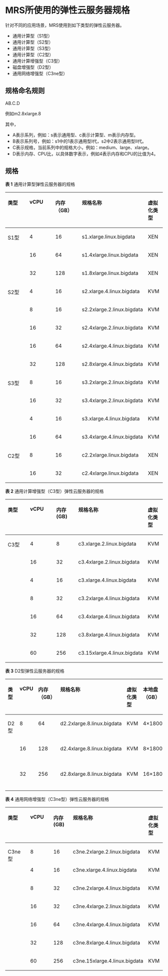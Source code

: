 # MRS所使用的弹性云服务器规格<a name="ZH-CN_TOPIC_0114912370"></a>

针对不同的应用场景，MRS使用到如下类型的弹性云服务器。

-   通用计算型（S1型）
-   通用计算型（S2型）
-   通用计算型（S3型）
-   通用计算型（C2型）
-   通用计算增强型（C3型）
-   磁盘增强型（D2型）
-   通用网络增强型（C3ne型）

## 规格命名规则<a name="section741930611313"></a>

AB.C.D

例如m2.8xlarge.8

其中，

-   A表示系列，例如：s表示通用型、c表示计算型、m表示内存型。
-   B表示系列号，例如：s1中的1表示通用型I代，s2中2表示通用型II代。
-   C表示规格，当前系列中的规格大小，例如：medium、large、xlarge。
-   D表示内存、CPU比，以具体数字表示，例如4表示内存和CPU的比值为4。

## 规格<a name="section1399585312355"></a>

**表 1**  通用计算型弹性云服务器的规格

<a name="table66778917103035"></a>
<table><thead align="left"><tr id="row21254511103035"><th class="cellrowborder" valign="top" width="23%" id="mcps1.2.6.1.1"><p id="p52972653162927"><a name="p52972653162927"></a><a name="p52972653162927"></a>类型</p>
</th>
<th class="cellrowborder" valign="top" width="23%" id="mcps1.2.6.1.2"><p id="p62926494162927"><a name="p62926494162927"></a><a name="p62926494162927"></a>vCPU</p>
</th>
<th class="cellrowborder" valign="top" width="21%" id="mcps1.2.6.1.3"><p id="p63881219162927"><a name="p63881219162927"></a><a name="p63881219162927"></a>内存（GB）</p>
</th>
<th class="cellrowborder" valign="top" width="21%" id="mcps1.2.6.1.4"><p id="p6996228162927"><a name="p6996228162927"></a><a name="p6996228162927"></a>规格名称</p>
</th>
<th class="cellrowborder" valign="top" width="12%" id="mcps1.2.6.1.5"><p id="p19167123116295"><a name="p19167123116295"></a><a name="p19167123116295"></a>虚拟化类型</p>
</th>
</tr>
</thead>
<tbody><tr id="row8532241591"><td class="cellrowborder" rowspan="3" valign="top" width="23%" headers="mcps1.2.6.1.1 "><p id="p3534747915"><a name="p3534747915"></a><a name="p3534747915"></a>S1型</p>
<p id="p15824165112920"><a name="p15824165112920"></a><a name="p15824165112920"></a></p>
<p id="p114844523910"><a name="p114844523910"></a><a name="p114844523910"></a></p>
</td>
<td class="cellrowborder" valign="top" width="23%" headers="mcps1.2.6.1.2 "><p id="p1253410414911"><a name="p1253410414911"></a><a name="p1253410414911"></a>4</p>
</td>
<td class="cellrowborder" valign="top" width="21%" headers="mcps1.2.6.1.3 "><p id="p1553419411912"><a name="p1553419411912"></a><a name="p1553419411912"></a>16</p>
</td>
<td class="cellrowborder" valign="top" width="21%" headers="mcps1.2.6.1.4 "><p id="p553411413913"><a name="p553411413913"></a><a name="p553411413913"></a>s1.xlarge.linux.bigdata</p>
</td>
<td class="cellrowborder" valign="top" width="12%" headers="mcps1.2.6.1.5 "><p id="p612815911919"><a name="p612815911919"></a><a name="p612815911919"></a>XEN</p>
</td>
</tr>
<tr id="row98249514915"><td class="cellrowborder" valign="top" headers="mcps1.2.6.1.1 "><p id="p18241651791"><a name="p18241651791"></a><a name="p18241651791"></a>16</p>
</td>
<td class="cellrowborder" valign="top" headers="mcps1.2.6.1.2 "><p id="p13824125111919"><a name="p13824125111919"></a><a name="p13824125111919"></a>64</p>
</td>
<td class="cellrowborder" valign="top" headers="mcps1.2.6.1.3 "><p id="p168244514915"><a name="p168244514915"></a><a name="p168244514915"></a>s1.4xlarge.linux.bigdata</p>
</td>
<td class="cellrowborder" valign="top" headers="mcps1.2.6.1.4 "><p id="p17814459790"><a name="p17814459790"></a><a name="p17814459790"></a>XEN</p>
</td>
</tr>
<tr id="row34841252894"><td class="cellrowborder" valign="top" headers="mcps1.2.6.1.1 "><p id="p34847521293"><a name="p34847521293"></a><a name="p34847521293"></a>32</p>
</td>
<td class="cellrowborder" valign="top" headers="mcps1.2.6.1.2 "><p id="p174841952997"><a name="p174841952997"></a><a name="p174841952997"></a>128</p>
</td>
<td class="cellrowborder" valign="top" headers="mcps1.2.6.1.3 "><p id="p184840524912"><a name="p184840524912"></a><a name="p184840524912"></a>s1.8xlarge.linux.bigdata</p>
</td>
<td class="cellrowborder" valign="top" headers="mcps1.2.6.1.4 "><p id="p1950414018107"><a name="p1950414018107"></a><a name="p1950414018107"></a>XEN</p>
</td>
</tr>
<tr id="row9271195762811"><td class="cellrowborder" rowspan="5" valign="top" width="23%" headers="mcps1.2.6.1.1 "><p id="p122721457102811"><a name="p122721457102811"></a><a name="p122721457102811"></a>S2型</p>
<p id="p743413376293"><a name="p743413376293"></a><a name="p743413376293"></a></p>
<p id="p19827154022911"><a name="p19827154022911"></a><a name="p19827154022911"></a></p>
<p id="p2980174872918"><a name="p2980174872918"></a><a name="p2980174872918"></a></p>
<p id="p6652134319299"><a name="p6652134319299"></a><a name="p6652134319299"></a></p>
</td>
<td class="cellrowborder" valign="top" width="23%" headers="mcps1.2.6.1.2 "><p id="p24361830183112"><a name="p24361830183112"></a><a name="p24361830183112"></a>4</p>
</td>
<td class="cellrowborder" valign="top" width="21%" headers="mcps1.2.6.1.3 "><p id="p927205782811"><a name="p927205782811"></a><a name="p927205782811"></a>16</p>
</td>
<td class="cellrowborder" valign="top" width="21%" headers="mcps1.2.6.1.4 "><p id="p1327265712812"><a name="p1327265712812"></a><a name="p1327265712812"></a>s2.xlarge.4.linux.bigdata</p>
</td>
<td class="cellrowborder" valign="top" width="12%" headers="mcps1.2.6.1.5 "><p id="p6272145722810"><a name="p6272145722810"></a><a name="p6272145722810"></a>KVM</p>
</td>
</tr>
<tr id="row6434123717299"><td class="cellrowborder" valign="top" headers="mcps1.2.6.1.1 "><p id="p45301738183113"><a name="p45301738183113"></a><a name="p45301738183113"></a>8</p>
</td>
<td class="cellrowborder" valign="top" headers="mcps1.2.6.1.2 "><p id="p8434437132910"><a name="p8434437132910"></a><a name="p8434437132910"></a>16</p>
</td>
<td class="cellrowborder" valign="top" headers="mcps1.2.6.1.3 "><p id="p1150661153213"><a name="p1150661153213"></a><a name="p1150661153213"></a>s2.2xlarge.2.linux.bigdata</p>
</td>
<td class="cellrowborder" valign="top" headers="mcps1.2.6.1.4 "><p id="p1443493716290"><a name="p1443493716290"></a><a name="p1443493716290"></a>KVM</p>
</td>
</tr>
<tr id="row2827114011296"><td class="cellrowborder" valign="top" headers="mcps1.2.6.1.1 "><p id="p1798214520311"><a name="p1798214520311"></a><a name="p1798214520311"></a>16</p>
</td>
<td class="cellrowborder" valign="top" headers="mcps1.2.6.1.2 "><p id="p0827124013293"><a name="p0827124013293"></a><a name="p0827124013293"></a>32</p>
</td>
<td class="cellrowborder" valign="top" headers="mcps1.2.6.1.3 "><p id="p14505161193220"><a name="p14505161193220"></a><a name="p14505161193220"></a>s2.4xlarge.2.linux.bigdata</p>
</td>
<td class="cellrowborder" valign="top" headers="mcps1.2.6.1.4 "><p id="p782704042913"><a name="p782704042913"></a><a name="p782704042913"></a>KVM</p>
</td>
</tr>
<tr id="row19980164832913"><td class="cellrowborder" valign="top" headers="mcps1.2.6.1.1 "><p id="p0900651113118"><a name="p0900651113118"></a><a name="p0900651113118"></a>16</p>
</td>
<td class="cellrowborder" valign="top" headers="mcps1.2.6.1.2 "><p id="p149801148102918"><a name="p149801148102918"></a><a name="p149801148102918"></a>64</p>
</td>
<td class="cellrowborder" valign="top" headers="mcps1.2.6.1.3 "><p id="p050214112321"><a name="p050214112321"></a><a name="p050214112321"></a>s2.4xlarge.4.linux.bigdata</p>
</td>
<td class="cellrowborder" valign="top" headers="mcps1.2.6.1.4 "><p id="p1980948162912"><a name="p1980948162912"></a><a name="p1980948162912"></a>KVM</p>
</td>
</tr>
<tr id="row176521443172916"><td class="cellrowborder" valign="top" headers="mcps1.2.6.1.1 "><p id="p139561600328"><a name="p139561600328"></a><a name="p139561600328"></a>32</p>
</td>
<td class="cellrowborder" valign="top" headers="mcps1.2.6.1.2 "><p id="p1265294302911"><a name="p1265294302911"></a><a name="p1265294302911"></a>128</p>
</td>
<td class="cellrowborder" valign="top" headers="mcps1.2.6.1.3 "><p id="p711501763110"><a name="p711501763110"></a><a name="p711501763110"></a>s2.8xlarge.4.linux.bigdata</p>
</td>
<td class="cellrowborder" valign="top" headers="mcps1.2.6.1.4 "><p id="p10653543192920"><a name="p10653543192920"></a><a name="p10653543192920"></a>KVM</p>
</td>
</tr>
<tr id="row164571325903"><td class="cellrowborder" rowspan="4" valign="top" width="23%" headers="mcps1.2.6.1.1 "><p id="p10188451512"><a name="p10188451512"></a><a name="p10188451512"></a>S3型</p>
</td>
<td class="cellrowborder" valign="top" width="23%" headers="mcps1.2.6.1.2 "><p id="p72667511316"><a name="p72667511316"></a><a name="p72667511316"></a>8</p>
</td>
<td class="cellrowborder" valign="top" width="21%" headers="mcps1.2.6.1.3 "><p id="p192694512113"><a name="p192694512113"></a><a name="p192694512113"></a>16</p>
</td>
<td class="cellrowborder" valign="top" width="21%" headers="mcps1.2.6.1.4 "><p id="p182748510114"><a name="p182748510114"></a><a name="p182748510114"></a>s3.2xlarge.2.linux.bigdata</p>
</td>
<td class="cellrowborder" valign="top" width="12%" headers="mcps1.2.6.1.5 "><p id="p32787510117"><a name="p32787510117"></a><a name="p32787510117"></a>KVM</p>
</td>
</tr>
<tr id="row136049301908"><td class="cellrowborder" valign="top" headers="mcps1.2.6.1.1 "><p id="p19286451118"><a name="p19286451118"></a><a name="p19286451118"></a>16</p>
</td>
<td class="cellrowborder" valign="top" headers="mcps1.2.6.1.2 "><p id="p132901651817"><a name="p132901651817"></a><a name="p132901651817"></a>32</p>
</td>
<td class="cellrowborder" valign="top" headers="mcps1.2.6.1.3 "><p id="p1429320519115"><a name="p1429320519115"></a><a name="p1429320519115"></a>s3.4xlarge.2.linux.bigdata</p>
</td>
<td class="cellrowborder" valign="top" headers="mcps1.2.6.1.4 "><p id="p152968511111"><a name="p152968511111"></a><a name="p152968511111"></a>KVM</p>
</td>
</tr>
<tr id="row14459525505"><td class="cellrowborder" valign="top" headers="mcps1.2.6.1.1 "><p id="p193448511014"><a name="p193448511014"></a><a name="p193448511014"></a>4</p>
</td>
<td class="cellrowborder" valign="top" headers="mcps1.2.6.1.2 "><p id="p93482512115"><a name="p93482512115"></a><a name="p93482512115"></a>16</p>
</td>
<td class="cellrowborder" valign="top" headers="mcps1.2.6.1.3 "><p id="p6353105114118"><a name="p6353105114118"></a><a name="p6353105114118"></a>s3.xlarge.4.linux.bigdata</p>
</td>
<td class="cellrowborder" valign="top" headers="mcps1.2.6.1.4 "><p id="p163577511015"><a name="p163577511015"></a><a name="p163577511015"></a>KVM</p>
</td>
</tr>
<tr id="row34273588017"><td class="cellrowborder" valign="top" headers="mcps1.2.6.1.1 "><p id="p173841511713"><a name="p173841511713"></a><a name="p173841511713"></a>16</p>
</td>
<td class="cellrowborder" valign="top" headers="mcps1.2.6.1.2 "><p id="p138815120119"><a name="p138815120119"></a><a name="p138815120119"></a>64</p>
</td>
<td class="cellrowborder" valign="top" headers="mcps1.2.6.1.3 "><p id="p143951351811"><a name="p143951351811"></a><a name="p143951351811"></a>s3.4xlarge.4.linux.bigdata</p>
</td>
<td class="cellrowborder" valign="top" headers="mcps1.2.6.1.4 "><p id="p43981518110"><a name="p43981518110"></a><a name="p43981518110"></a>KVM</p>
</td>
</tr>
<tr id="row104412047125812"><td class="cellrowborder" rowspan="2" valign="top" width="23%" headers="mcps1.2.6.1.1 "><p id="p14916958185820"><a name="p14916958185820"></a><a name="p14916958185820"></a>C2型</p>
<p id="p1994945818583"><a name="p1994945818583"></a><a name="p1994945818583"></a></p>
</td>
<td class="cellrowborder" valign="top" width="23%" headers="mcps1.2.6.1.2 "><p id="p19917358145817"><a name="p19917358145817"></a><a name="p19917358145817"></a>8</p>
</td>
<td class="cellrowborder" valign="top" width="21%" headers="mcps1.2.6.1.3 "><p id="p09209585583"><a name="p09209585583"></a><a name="p09209585583"></a>16</p>
</td>
<td class="cellrowborder" valign="top" width="21%" headers="mcps1.2.6.1.4 "><p id="p5921115812583"><a name="p5921115812583"></a><a name="p5921115812583"></a>c2.2xlarge.linux.bigdata</p>
</td>
<td class="cellrowborder" valign="top" width="12%" headers="mcps1.2.6.1.5 "><p id="p1292285815813"><a name="p1292285815813"></a><a name="p1292285815813"></a>XEN</p>
</td>
</tr>
<tr id="row85771564580"><td class="cellrowborder" valign="top" headers="mcps1.2.6.1.1 "><p id="p49261758205816"><a name="p49261758205816"></a><a name="p49261758205816"></a>16</p>
</td>
<td class="cellrowborder" valign="top" headers="mcps1.2.6.1.2 "><p id="p1992865825811"><a name="p1992865825811"></a><a name="p1992865825811"></a>32</p>
</td>
<td class="cellrowborder" valign="top" headers="mcps1.2.6.1.3 "><p id="p59301758125810"><a name="p59301758125810"></a><a name="p59301758125810"></a>c2.4xlarge.linux.bigdata</p>
</td>
<td class="cellrowborder" valign="top" headers="mcps1.2.6.1.4 "><p id="p179311858145812"><a name="p179311858145812"></a><a name="p179311858145812"></a>XEN</p>
</td>
</tr>
</tbody>
</table>

**表 2**  通用计算增强型（C3型）弹性云服务器的规格

<a name="table3949605220464"></a>
<table><thead align="left"><tr id="row5755737620464"><th class="cellrowborder" valign="top" width="23.232323232323235%" id="mcps1.2.6.1.1"><p id="p32920979204624"><a name="p32920979204624"></a><a name="p32920979204624"></a>类型</p>
</th>
<th class="cellrowborder" valign="top" width="23.232323232323235%" id="mcps1.2.6.1.2"><p id="p41529665204624"><a name="p41529665204624"></a><a name="p41529665204624"></a>vCPU</p>
</th>
<th class="cellrowborder" valign="top" width="19.191919191919194%" id="mcps1.2.6.1.3"><p id="p9028760204624"><a name="p9028760204624"></a><a name="p9028760204624"></a>内存(GB)</p>
</th>
<th class="cellrowborder" valign="top" width="22.222222222222225%" id="mcps1.2.6.1.4"><p id="p5297585204624"><a name="p5297585204624"></a><a name="p5297585204624"></a>规格名称</p>
</th>
<th class="cellrowborder" valign="top" width="12.121212121212121%" id="mcps1.2.6.1.5"><p id="p84201252123120"><a name="p84201252123120"></a><a name="p84201252123120"></a>虚拟化类型</p>
</th>
</tr>
</thead>
<tbody><tr id="row2115659920464"><td class="cellrowborder" rowspan="7" valign="top" width="23.232323232323235%" headers="mcps1.2.6.1.1 "><p id="p1639654719185"><a name="p1639654719185"></a><a name="p1639654719185"></a>C3型</p>
</td>
<td class="cellrowborder" valign="top" width="23.232323232323235%" headers="mcps1.2.6.1.2 "><p id="p54672497204624"><a name="p54672497204624"></a><a name="p54672497204624"></a>4</p>
</td>
<td class="cellrowborder" valign="top" width="19.191919191919194%" headers="mcps1.2.6.1.3 "><p id="p66396173204624"><a name="p66396173204624"></a><a name="p66396173204624"></a>8</p>
</td>
<td class="cellrowborder" valign="top" width="22.222222222222225%" headers="mcps1.2.6.1.4 "><p id="p9380900204624"><a name="p9380900204624"></a><a name="p9380900204624"></a>c3.xlarge.2.linux.bigdata</p>
</td>
<td class="cellrowborder" valign="top" width="12.121212121212121%" headers="mcps1.2.6.1.5 "><p id="p714614176327"><a name="p714614176327"></a><a name="p714614176327"></a>KVM</p>
</td>
</tr>
<tr id="row1339712614367"><td class="cellrowborder" valign="top" headers="mcps1.2.6.1.1 "><p id="p10361184613360"><a name="p10361184613360"></a><a name="p10361184613360"></a>16</p>
</td>
<td class="cellrowborder" valign="top" headers="mcps1.2.6.1.2 "><p id="p1036104612367"><a name="p1036104612367"></a><a name="p1036104612367"></a>32</p>
</td>
<td class="cellrowborder" valign="top" headers="mcps1.2.6.1.3 "><p id="p8361104613610"><a name="p8361104613610"></a><a name="p8361104613610"></a>c3.4xlarge.2.linux.bigdata</p>
</td>
<td class="cellrowborder" valign="top" headers="mcps1.2.6.1.4 "><p id="p9361114613616"><a name="p9361114613616"></a><a name="p9361114613616"></a>KVM</p>
</td>
</tr>
<tr id="row58396907204611"><td class="cellrowborder" valign="top" headers="mcps1.2.6.1.1 "><p id="p15110173204624"><a name="p15110173204624"></a><a name="p15110173204624"></a>4</p>
</td>
<td class="cellrowborder" valign="top" headers="mcps1.2.6.1.2 "><p id="p15964478204624"><a name="p15964478204624"></a><a name="p15964478204624"></a>16</p>
</td>
<td class="cellrowborder" valign="top" headers="mcps1.2.6.1.3 "><p id="p18054373204624"><a name="p18054373204624"></a><a name="p18054373204624"></a>c3.xlarge.4.linux.bigdata</p>
</td>
<td class="cellrowborder" valign="top" headers="mcps1.2.6.1.4 "><p id="p1160181710322"><a name="p1160181710322"></a><a name="p1160181710322"></a>KVM</p>
</td>
</tr>
<tr id="row19288388204611"><td class="cellrowborder" valign="top" headers="mcps1.2.6.1.1 "><p id="p8300597204624"><a name="p8300597204624"></a><a name="p8300597204624"></a>8</p>
</td>
<td class="cellrowborder" valign="top" headers="mcps1.2.6.1.2 "><p id="p1259733204624"><a name="p1259733204624"></a><a name="p1259733204624"></a>32</p>
</td>
<td class="cellrowborder" valign="top" headers="mcps1.2.6.1.3 "><p id="p34929558204624"><a name="p34929558204624"></a><a name="p34929558204624"></a>c3.2xlarge.4.linux.bigdata</p>
</td>
<td class="cellrowborder" valign="top" headers="mcps1.2.6.1.4 "><p id="p11163171763213"><a name="p11163171763213"></a><a name="p11163171763213"></a>KVM</p>
</td>
</tr>
<tr id="row39706029204611"><td class="cellrowborder" valign="top" headers="mcps1.2.6.1.1 "><p id="p29388703204624"><a name="p29388703204624"></a><a name="p29388703204624"></a>16</p>
</td>
<td class="cellrowborder" valign="top" headers="mcps1.2.6.1.2 "><p id="p31674728204624"><a name="p31674728204624"></a><a name="p31674728204624"></a>64</p>
</td>
<td class="cellrowborder" valign="top" headers="mcps1.2.6.1.3 "><p id="p15516174204624"><a name="p15516174204624"></a><a name="p15516174204624"></a>c3.4xlarge.4.linux.bigdata</p>
</td>
<td class="cellrowborder" valign="top" headers="mcps1.2.6.1.4 "><p id="p14657219153217"><a name="p14657219153217"></a><a name="p14657219153217"></a>KVM</p>
</td>
</tr>
<tr id="row4280432102715"><td class="cellrowborder" valign="top" headers="mcps1.2.6.1.1 "><p id="p19281183210278"><a name="p19281183210278"></a><a name="p19281183210278"></a>32</p>
</td>
<td class="cellrowborder" valign="top" headers="mcps1.2.6.1.2 "><p id="p128123211279"><a name="p128123211279"></a><a name="p128123211279"></a>128</p>
</td>
<td class="cellrowborder" valign="top" headers="mcps1.2.6.1.3 "><p id="p374558192715"><a name="p374558192715"></a><a name="p374558192715"></a>c3.8xlarge.4.linux.bigdata</p>
</td>
<td class="cellrowborder" valign="top" headers="mcps1.2.6.1.4 "><p id="p14281153262720"><a name="p14281153262720"></a><a name="p14281153262720"></a>KVM</p>
</td>
</tr>
<tr id="row28491536204611"><td class="cellrowborder" valign="top" headers="mcps1.2.6.1.1 "><p id="p42717549204624"><a name="p42717549204624"></a><a name="p42717549204624"></a>60</p>
</td>
<td class="cellrowborder" valign="top" headers="mcps1.2.6.1.2 "><p id="p37569478204624"><a name="p37569478204624"></a><a name="p37569478204624"></a>256</p>
</td>
<td class="cellrowborder" valign="top" headers="mcps1.2.6.1.3 "><p id="p23228883204624"><a name="p23228883204624"></a><a name="p23228883204624"></a>c3.15xlarge.4.linux.bigdata</p>
</td>
<td class="cellrowborder" valign="top" headers="mcps1.2.6.1.4 "><p id="p16664419133218"><a name="p16664419133218"></a><a name="p16664419133218"></a>KVM</p>
</td>
</tr>
</tbody>
</table>

**表 3**  D2型弹性云服务器的规格

<a name="table47541937112515"></a>
<table><thead align="left"><tr id="row1775413371257"><th class="cellrowborder" valign="top" width="13%" id="mcps1.2.8.1.1"><p id="p17228105016252"><a name="p17228105016252"></a><a name="p17228105016252"></a>类型</p>
</th>
<th class="cellrowborder" valign="top" width="8%" id="mcps1.2.8.1.2"><p id="p123165013254"><a name="p123165013254"></a><a name="p123165013254"></a>vCPU</p>
</th>
<th class="cellrowborder" valign="top" width="11%" id="mcps1.2.8.1.3"><p id="p7236185013252"><a name="p7236185013252"></a><a name="p7236185013252"></a>内存（GB）</p>
</th>
<th class="cellrowborder" valign="top" width="15%" id="mcps1.2.8.1.4"><p id="p18237155062514"><a name="p18237155062514"></a><a name="p18237155062514"></a>规格名称</p>
</th>
<th class="cellrowborder" valign="top" width="11%" id="mcps1.2.8.1.5"><p id="p724035017257"><a name="p724035017257"></a><a name="p724035017257"></a>虚拟化类型</p>
</th>
<th class="cellrowborder" valign="top" width="13%" id="mcps1.2.8.1.6"><p id="p1624105092519"><a name="p1624105092519"></a><a name="p1624105092519"></a>本地盘（GB）</p>
</th>
<th class="cellrowborder" valign="top" width="28.999999999999996%" id="mcps1.2.8.1.7"><p id="p9205101061511"><a name="p9205101061511"></a><a name="p9205101061511"></a>硬件配置</p>
</th>
</tr>
</thead>
<tbody><tr id="row974834394812"><td class="cellrowborder" rowspan="3" valign="top" width="13%" headers="mcps1.2.8.1.1 "><p id="p9760548192919"><a name="p9760548192919"></a><a name="p9760548192919"></a>D2型</p>
</td>
<td class="cellrowborder" valign="top" width="8%" headers="mcps1.2.8.1.2 "><p id="p12750124311482"><a name="p12750124311482"></a><a name="p12750124311482"></a>8</p>
</td>
<td class="cellrowborder" valign="top" width="11%" headers="mcps1.2.8.1.3 "><p id="p0750164314813"><a name="p0750164314813"></a><a name="p0750164314813"></a>64</p>
</td>
<td class="cellrowborder" valign="top" width="15%" headers="mcps1.2.8.1.4 "><p id="p1175054394818"><a name="p1175054394818"></a><a name="p1175054394818"></a>d2.2xlarge.8.linux.bigdata</p>
</td>
<td class="cellrowborder" valign="top" width="11%" headers="mcps1.2.8.1.5 "><p id="p1875013430483"><a name="p1875013430483"></a><a name="p1875013430483"></a>KVM</p>
</td>
<td class="cellrowborder" valign="top" width="13%" headers="mcps1.2.8.1.6 "><p id="p17750443104811"><a name="p17750443104811"></a><a name="p17750443104811"></a>4×1800</p>
</td>
<td class="cellrowborder" rowspan="3" valign="top" width="28.999999999999996%" headers="mcps1.2.8.1.7 "><p id="p449920318167"><a name="p449920318167"></a><a name="p449920318167"></a>CPU：Intel&reg; Xeon&reg; Gold 6151 Processor v5</p>
<p id="p676115981618"><a name="p676115981618"></a><a name="p676115981618"></a>Memory：20×32GB</p>
</td>
</tr>
<tr id="row14967171717297"><td class="cellrowborder" valign="top" headers="mcps1.2.8.1.1 "><p id="p1492123262911"><a name="p1492123262911"></a><a name="p1492123262911"></a>16</p>
</td>
<td class="cellrowborder" valign="top" headers="mcps1.2.8.1.2 "><p id="p18434144113294"><a name="p18434144113294"></a><a name="p18434144113294"></a>128</p>
</td>
<td class="cellrowborder" valign="top" headers="mcps1.2.8.1.3 "><p id="p196727215299"><a name="p196727215299"></a><a name="p196727215299"></a>d2.4xlarge.8.linux.bigdata</p>
</td>
<td class="cellrowborder" valign="top" headers="mcps1.2.8.1.4 "><p id="p10967117172915"><a name="p10967117172915"></a><a name="p10967117172915"></a>KVM</p>
</td>
<td class="cellrowborder" valign="top" headers="mcps1.2.8.1.5 "><p id="p169678175293"><a name="p169678175293"></a><a name="p169678175293"></a>8×1800</p>
</td>
</tr>
<tr id="row575615372253"><td class="cellrowborder" valign="top" headers="mcps1.2.8.1.1 "><p id="p692123252911"><a name="p692123252911"></a><a name="p692123252911"></a>32</p>
</td>
<td class="cellrowborder" valign="top" headers="mcps1.2.8.1.2 "><p id="p13434174116295"><a name="p13434174116295"></a><a name="p13434174116295"></a>256</p>
</td>
<td class="cellrowborder" valign="top" headers="mcps1.2.8.1.3 "><p id="p1667222172917"><a name="p1667222172917"></a><a name="p1667222172917"></a>d2.8xlarge.8.linux.bigdata</p>
</td>
<td class="cellrowborder" valign="top" headers="mcps1.2.8.1.4 "><p id="p10756133715250"><a name="p10756133715250"></a><a name="p10756133715250"></a>KVM</p>
</td>
<td class="cellrowborder" valign="top" headers="mcps1.2.8.1.5 "><p id="p1675663717258"><a name="p1675663717258"></a><a name="p1675663717258"></a>16×1800</p>
</td>
</tr>
</tbody>
</table>

**表 4**  通用网络增强型（C3ne型）弹性云服务器的规格

<a name="table11476142712139"></a>
<table><thead align="left"><tr id="row248302717130"><th class="cellrowborder" valign="top" width="23.232323232323235%" id="mcps1.2.6.1.1"><p id="p18485182714134"><a name="p18485182714134"></a><a name="p18485182714134"></a>类型</p>
</th>
<th class="cellrowborder" valign="top" width="23.232323232323235%" id="mcps1.2.6.1.2"><p id="p6486327141310"><a name="p6486327141310"></a><a name="p6486327141310"></a>vCPU</p>
</th>
<th class="cellrowborder" valign="top" width="19.191919191919194%" id="mcps1.2.6.1.3"><p id="p1548752701319"><a name="p1548752701319"></a><a name="p1548752701319"></a>内存(GB)</p>
</th>
<th class="cellrowborder" valign="top" width="22.222222222222225%" id="mcps1.2.6.1.4"><p id="p144891327201312"><a name="p144891327201312"></a><a name="p144891327201312"></a>规格名称</p>
</th>
<th class="cellrowborder" valign="top" width="12.121212121212121%" id="mcps1.2.6.1.5"><p id="p8491182781311"><a name="p8491182781311"></a><a name="p8491182781311"></a>虚拟化类型</p>
</th>
</tr>
</thead>
<tbody><tr id="row19592290395"><td class="cellrowborder" rowspan="7" valign="top" width="23.232323232323235%" headers="mcps1.2.6.1.1 "><p id="p18577182810127"><a name="p18577182810127"></a><a name="p18577182810127"></a>C3ne型</p>
</td>
<td class="cellrowborder" valign="top" width="23.232323232323235%" headers="mcps1.2.6.1.2 "><p id="p16960192919392"><a name="p16960192919392"></a><a name="p16960192919392"></a>8</p>
</td>
<td class="cellrowborder" valign="top" width="19.191919191919194%" headers="mcps1.2.6.1.3 "><p id="p796082910391"><a name="p796082910391"></a><a name="p796082910391"></a>16</p>
</td>
<td class="cellrowborder" valign="top" width="22.222222222222225%" headers="mcps1.2.6.1.4 "><p id="p19609298391"><a name="p19609298391"></a><a name="p19609298391"></a>c3ne.2xlarge.2.linux.bigdata</p>
</td>
<td class="cellrowborder" valign="top" width="12.121212121212121%" headers="mcps1.2.6.1.5 "><p id="p79601729193912"><a name="p79601729193912"></a><a name="p79601729193912"></a>KVM</p>
</td>
</tr>
<tr id="row13366357164315"><td class="cellrowborder" valign="top" headers="mcps1.2.6.1.1 "><p id="p336615713438"><a name="p336615713438"></a><a name="p336615713438"></a>4</p>
</td>
<td class="cellrowborder" valign="top" headers="mcps1.2.6.1.2 "><p id="p8366857194320"><a name="p8366857194320"></a><a name="p8366857194320"></a>16</p>
</td>
<td class="cellrowborder" valign="top" headers="mcps1.2.6.1.3 "><p id="p236645714431"><a name="p236645714431"></a><a name="p236645714431"></a>c3ne.xlarge.4.linux.bigdata</p>
</td>
<td class="cellrowborder" valign="top" headers="mcps1.2.6.1.4 "><p id="p1366195712438"><a name="p1366195712438"></a><a name="p1366195712438"></a>KVM</p>
</td>
</tr>
<tr id="row44931727151314"><td class="cellrowborder" valign="top" headers="mcps1.2.6.1.1 "><p id="p10334247131610"><a name="p10334247131610"></a><a name="p10334247131610"></a>8</p>
</td>
<td class="cellrowborder" valign="top" headers="mcps1.2.6.1.2 "><p id="p1133444771614"><a name="p1133444771614"></a><a name="p1133444771614"></a>32</p>
</td>
<td class="cellrowborder" valign="top" headers="mcps1.2.6.1.3 "><p id="p649832715135"><a name="p649832715135"></a><a name="p649832715135"></a>c3ne.2xlarge.4.linux.bigdata</p>
</td>
<td class="cellrowborder" valign="top" headers="mcps1.2.6.1.4 "><p id="p3500627141315"><a name="p3500627141315"></a><a name="p3500627141315"></a>KVM</p>
</td>
</tr>
<tr id="row15500827171318"><td class="cellrowborder" valign="top" headers="mcps1.2.6.1.1 "><p id="p2033214721612"><a name="p2033214721612"></a><a name="p2033214721612"></a>16</p>
</td>
<td class="cellrowborder" valign="top" headers="mcps1.2.6.1.2 "><p id="p10331174719160"><a name="p10331174719160"></a><a name="p10331174719160"></a>32</p>
</td>
<td class="cellrowborder" valign="top" headers="mcps1.2.6.1.3 "><p id="p2095019446162"><a name="p2095019446162"></a><a name="p2095019446162"></a>c3ne.4xlarge.2.linux.bigdata</p>
</td>
<td class="cellrowborder" valign="top" headers="mcps1.2.6.1.4 "><p id="p550712761320"><a name="p550712761320"></a><a name="p550712761320"></a>KVM</p>
</td>
</tr>
<tr id="row65084277136"><td class="cellrowborder" valign="top" headers="mcps1.2.6.1.1 "><p id="p11331184712166"><a name="p11331184712166"></a><a name="p11331184712166"></a>16</p>
</td>
<td class="cellrowborder" valign="top" headers="mcps1.2.6.1.2 "><p id="p83309476165"><a name="p83309476165"></a><a name="p83309476165"></a>64</p>
</td>
<td class="cellrowborder" valign="top" headers="mcps1.2.6.1.3 "><p id="p16950134421617"><a name="p16950134421617"></a><a name="p16950134421617"></a>c3ne.4xlarge.4.linux.bigdata</p>
</td>
<td class="cellrowborder" valign="top" headers="mcps1.2.6.1.4 "><p id="p25131927161318"><a name="p25131927161318"></a><a name="p25131927161318"></a>KVM</p>
</td>
</tr>
<tr id="row0515192701316"><td class="cellrowborder" valign="top" headers="mcps1.2.6.1.1 "><p id="p732911474164"><a name="p732911474164"></a><a name="p732911474164"></a>32</p>
</td>
<td class="cellrowborder" valign="top" headers="mcps1.2.6.1.2 "><p id="p143271447121619"><a name="p143271447121619"></a><a name="p143271447121619"></a>128</p>
</td>
<td class="cellrowborder" valign="top" headers="mcps1.2.6.1.3 "><p id="p109491644121618"><a name="p109491644121618"></a><a name="p109491644121618"></a>c3ne.8xlarge.4.linux.bigdata</p>
</td>
<td class="cellrowborder" valign="top" headers="mcps1.2.6.1.4 "><p id="p12522102751311"><a name="p12522102751311"></a><a name="p12522102751311"></a>KVM</p>
</td>
</tr>
<tr id="row6523142718132"><td class="cellrowborder" valign="top" headers="mcps1.2.6.1.1 "><p id="p1232604711613"><a name="p1232604711613"></a><a name="p1232604711613"></a>60</p>
</td>
<td class="cellrowborder" valign="top" headers="mcps1.2.6.1.2 "><p id="p232584751612"><a name="p232584751612"></a><a name="p232584751612"></a>256</p>
</td>
<td class="cellrowborder" valign="top" headers="mcps1.2.6.1.3 "><p id="p17947144411168"><a name="p17947144411168"></a><a name="p17947144411168"></a>c3ne.15xlarge.4.linux.bigdata</p>
</td>
<td class="cellrowborder" valign="top" headers="mcps1.2.6.1.4 "><p id="p19528627131314"><a name="p19528627131314"></a><a name="p19528627131314"></a>KVM</p>
</td>
</tr>
</tbody>
</table>

